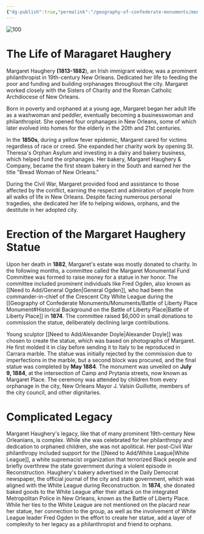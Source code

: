```yaml
---
{"dg-publish":true,"permalink":"/geography-of-confederate-monuments/monuments/margaret-haughery-monument/"}
---
```



![100](https://bloximages.newyork1.vip.townnews.com/nola.com/content/tncms/assets/v3/editorial/c/50/c5064bee-fc5b-5368-8171-1a27cccec07b/5d15049de2f8e.image.jpg)


# The Life of Maragaret Haughery

Margaret Haughery **(1813-1882**), an Irish immigrant widow, was a prominent philanthropist in 19th-century New Orleans. Dedicated her life to feeding the poor and funding and building orphanages throughout the city. Margaret worked closely with the Sisters of Charity and the Roman Catholic Archdiocese of New Orleans.

Born in poverty and orphaned at a young age, Margaret began her adult life as a washwoman and peddler, eventually becoming a businesswoman and philanthropist. She opened four orphanages in New Orleans, some of which later evolved into homes for the elderly in the 20th and 21st centuries. 

In the **1850s**, during a yellow fever epidemic, Margaret cared for victims regardless of race or creed. She expanded her charity work by opening St. Theresa's Orphan Asylum and investing in a dairy and bakery business, which helped fund the orphanages. Her bakery, Margaret Haughery & Company, became the first steam bakery in the South and earned her the title "Bread Woman of New Orleans."

During the Civil War, Margaret provided food and assistance to those affected by the conflict, earning the respect and admiration of people from all walks of life in New Orleans. Despite facing numerous personal tragedies, she dedicated her life to helping widows, orphans, and the destitute in her adopted city.

# Erection of the Margaret Haughery Statue

Upon her death in **1882**, Margaret's estate was mostly donated to charity. In the following months, a committee called the Margaret Monumental Fund Committee was formed to raise money for a statue in her honor. The committee included prominent individuals like Fred Ogden, also known as [[Need to Add/General Ogden\|General Ogden]], who had been the commander-in-chief of the Crescent City White League during the [[Geography of Confederate Monuments/Monuments/Battle of Liberty Place Monument#Historical Background on the Battle of Liberty Place\|Battle of Liberty Place]] in **1874**. The committee raised $6,000 in small donations to commission the statue, deliberately declining large contributions.

Young sculptor [[Need to Add/Alexander Doyle\|Alexander Doyle]] was chosen to create the statue, which was based on photographs of Margaret. He first molded it in clay before sending it to Italy to be reproduced in Carrara marble. The statue was initially rejected by the commission due to imperfections in the marble, but a second block was procured, and the final statue was completed by **May 1884**. The monument was unveiled on **July 9, 1884**, at the intersection of Camp and Prytania streets, now known as Margaret Place. The ceremony was attended by children from every orphanage in the city, New Orleans Mayor J. Valsin Guillotte, members of the city council, and other dignitaries.

# Complicated Legacy

Margaret Haughery's legacy, like that of many prominent 19th-century New Orleanians, is complex. While she was celebrated for her philanthropy and dedication to orphaned children, she was not apolitical. Her post-Civil War philanthropy included support for the [[Need to Add/White League\|White League]], a white supremacist organization that terrorized Black people and briefly overthrew the state government during a violent episode in Reconstruction. Haughery's bakery advertised in the Daily Democrat newspaper, the official journal of the city and state government, which was aligned with the White League during Reconstruction. In **1874**, she donated baked goods to the White League after their attack on the integrated Metropolitan Police in New Orleans, known as the Battle of Liberty Place. While her ties to the White League are not mentioned on the placard near her statue, her connection to the group, as well as the involvement of White League leader Fred Ogden in the effort to create her statue, add a layer of complexity to her legacy as a philanthropist and friend to orphans.